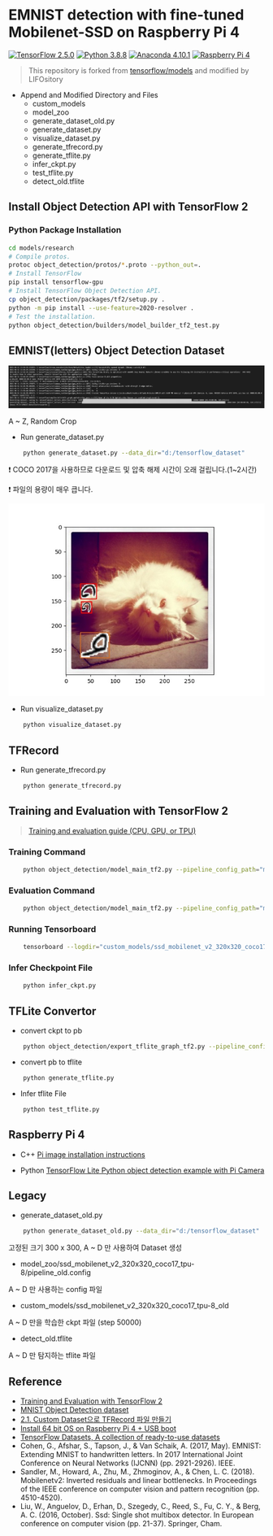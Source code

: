 # EMNIST detection with fine-tuned Mobilenet-SSD on Raspberry Pi 4
[![TensorFlow 2.5.0](https://img.shields.io/badge/TensorFlow-2.5.0-FF6F00?logo=tensorflow&style=flat-square)](https://github.com/tensorflow/tensorflow/releases/tag/v2.5.0)
[![Python 3.8.8](https://img.shields.io/badge/Python-3.8.8-3776AB?logo=python&style=flat-square)](https://www.python.org/downloads/release/python-388/)
[![Anaconda 4.10.1](https://img.shields.io/badge/Anaconda-4.10.1-44A833?logo=anaconda&style=flat-square)](https://github.com/conda/conda/releases/tag/4.10.1)
[![Raspberry Pi 4](https://img.shields.io/badge/Raspberry%20Pi-4%20Model%20B-A22846?logo=Raspberry%20Pi&style=flat-square)](https://www.raspberrypi.org/products/raspberry-pi-4-model-b/)

> This repository is forked from [tensorflow/models](https://github.com/tensorflow/models) and modified by LIFOsitory

- Append and Modified Directory and Files
    - custom_models
    - model_zoo
    - generate_dataset_old.py
    - generate_dataset.py
    - visualize_dataset.py
    - generate_tfrecord.py
    - generate_tflite.py
    - infer_ckpt.py
    - test_tflite.py
    - detect_old.tflite

## Install Object Detection API with TensorFlow 2

### Python Package Installation

```bash
cd models/research
# Compile protos.
protoc object_detection/protos/*.proto --python_out=.
# Install TensorFlow
pip install tensorflow-gpu
# Install TensorFlow Object Detection API.
cp object_detection/packages/tf2/setup.py .
python -m pip install --use-feature=2020-resolver .
# Test the installation.
python object_detection/builders/model_builder_tf2_test.py
```

## EMNIST(letters) Object Detection Dataset

![Image of Dataset Generate Example](dataset_generate_example.png)

A ~ Z, Random Crop

- Run generate_dataset.py
```bash
    python generate_dataset.py --data_dir="d:/tensorflow_dataset"
``` 

❗ COCO 2017을 사용하므로 다운로드 및 압축 해제 시간이 오래 걸립니다.(1~2시간)

❗ 파일의 용량이 매우 큽니다.

![Image of Dataset Example](dataset_example.jpg)
- Run visualize_dataset.py
```bash
    python visualize_dataset.py
``` 

## TFRecord
- Run generate_tfrecord.py
```bash
    python generate_tfrecord.py
```

## Training and Evaluation with TensorFlow 2
> [Training and evaluation guide (CPU, GPU, or TPU)](research/object_detection/g3doc/tf2_training_and_evaluation.md#Local)

### Training Command
```bash
    python object_detection/model_main_tf2.py --pipeline_config_path="model_zoo/ssd_mobilenet_v2_320x320_coco17_tpu-8/pipeline.config" --model_dir="custom_models/ssd_mobilenet_v2_320x320_coco17_tpu-8" --alsologtostderr
```
### Evaluation Command
```bash
    python object_detection/model_main_tf2.py --pipeline_config_path="model_zoo/ssd_mobilenet_v2_320x320_coco17_tpu-8/pipeline.config" --model_dir="custom_models/ssd_mobilenet_v2_320x320_coco17_tpu-8" --checkpoint_dir="custom_models\ssd_mobilenet_v2_320x320_coco17_tpu-8" --alsologtostderr
```
### Running Tensorboard
```bash
    tensorboard --logdir="custom_models/ssd_mobilenet_v2_320x320_coco17_tpu-8"
```

### Infer Checkpoint File
```bash
    python infer_ckpt.py
```

## TFLite Convertor
- convert ckpt to pb
```bash
    python object_detection/export_tflite_graph_tf2.py --pipeline_config_path "model_zoo/ssd_mobilenet_v2_320x320_coco17_tpu-8/pipeline.config" --trained_checkpoint_dir "custom_models\ssd_mobilenet_v2_320x320_coco17_tpu-8" --output_directory "custom_models/ssd_mobilenet_v2_320x320_coco17_tpu-8"
```
- convert pb to tflite
```bash
    python generate_tflite.py
```

- Infer tflite File
```bash
    python test_tflite.py
```

## Raspberry Pi 4
- C++
[Pi image installation instructions](https://github.com/Qengineering/TensorFlow_Lite_SSD_RPi_64-bits)

- Python
[TensorFlow Lite Python object detection example with Pi Camera](https://github.com/tensorflow/examples/tree/master/lite/examples/object_detection/raspberry_pi)

## Legacy
- generate_dataset_old.py
```bash
    python generate_dataset_old.py --data_dir="d:/tensorflow_dataset"
```

고정된 크기 300 x 300, A ~ D 만 사용하여 Dataset 생성

- model_zoo/ssd_mobilenet_v2_320x320_coco17_tpu-8/pipeline_old.config

A ~ D 만 사용하는 config 파일

- custom_models/ssd_mobilenet_v2_320x320_coco17_tpu-8_old

A ~ D 만을 학습한 ckpt 파일  (step 50000)

- detect_old.tflite

A ~ D 만 탐지하는 tflite 파일


## Reference
- [Training and Evaluation with TensorFlow 2](https://github.com/tensorflow/models/blob/master/research/object_detection/g3doc/tf2_training_and_evaluation.md)
- [MNIST Object Detection dataset](https://github.com/hukkelas/MNIST-ObjectDetection)
- [2.1. Custom Dataset으로 TFRecord 파일 만들기](https://ballentain.tistory.com/48)
- [Install 64 bit OS on Raspberry Pi 4 + USB boot](https://qengineering.eu/install-raspberry-64-os.html)
- [TensorFlow Datasets, A collection of ready-to-use datasets](https://www.tensorflow.org/datasets/overview)
- Cohen, G., Afshar, S., Tapson, J., & Van Schaik, A. (2017, May). EMNIST: Extending MNIST to handwritten letters. In 2017 International Joint Conference on Neural Networks (IJCNN) (pp. 2921-2926). IEEE.
- Sandler, M., Howard, A., Zhu, M., Zhmoginov, A., & Chen, L. C. (2018). Mobilenetv2: Inverted residuals and linear bottlenecks. In Proceedings of the IEEE conference on computer vision and pattern recognition (pp. 4510-4520).
- Liu, W., Anguelov, D., Erhan, D., Szegedy, C., Reed, S., Fu, C. Y., & Berg, A. C. (2016, October). Ssd: Single shot multibox detector. In European conference on computer vision (pp. 21-37). Springer, Cham.